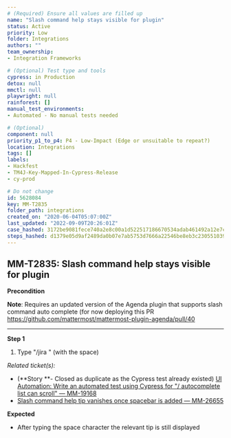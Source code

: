 ```yaml
---
# (Required) Ensure all values are filled up
name: "Slash command help stays visible for plugin"
status: Active
priority: Low
folder: Integrations
authors: ""
team_ownership: 
- Integration Frameworks

# (Optional) Test type and tools
cypress: in Production
detox: null
mmctl: null
playwright: null
rainforest: []
manual_test_environments: 
- Automated - No manual tests needed

# (Optional)
component: null
priority_p1_to_p4: P4 - Low-Impact (Edge or unsuitable to repeat?)
location: Integrations
tags: []
labels: 
- Hackfest
- TM4J-Key-Mapped-In-Cypress-Release
- cy-prod

# Do not change
id: 5628084
key: MM-T2835
folder_path: integrations
created_on: "2020-06-04T05:07:00Z"
last_updated: "2022-09-09T20:26:01Z"
case_hashed: 3172be9081fece740a2e8c00a1d522517186670534adab461492a12e7c39b8d970f9a1b5189cbe49b52bb200628b4629
steps_hashed: d1379e05d9af2489da0b07e7ab5753d7666a22546be8eb3c230551039351209aac5d3fffb4b42b1f479d82adac38fd35
---
```


## MM-T2835: Slash command help stays visible for plugin

**Precondition**

**Note**: Requires an updated version of the Agenda plugin that supports slash command auto complete (for now deploying this PR <https://github.com/mattermost/mattermost-plugin-agenda/pull/40>

---

**Step 1**

1. Type "/jira " (with the space)

_Related ticket(s):_

- (\*\*Story \*\*- Closed as duplicate as the Cypress test already existed) [UI Automation: Write an automated test using Cypress for "/ autocomplete list can scroll" — MM-19168](https://mattermost.atlassian.net/browse/MM-19168)
- [Slash command help tip vanishes once spacebar is added — MM-26655](https://mattermost.atlassian.net/browse/MM-26655)

**Expected**

- After typing the space character the relevant tip is still displayed
